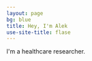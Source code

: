 ```yaml
---
layout: page
bg: blue
title: Hey, I'm Alek
use-site-title: flase
---
```


<div class="text-center">
  <p class="lead">I'm a healthcare researcher.</p>
</div>
